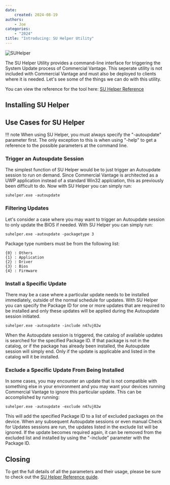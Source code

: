 ```yaml
---
date:
    created: 2024-08-19
authors:
    - Joe
categories:
    - "2024"
title: "Introducing: SU Helper Utility"
---
```


![SUHelper](https://cdrt.github.io/mk_blog/img/2024/intro_suhelper/app_logo.png)

The SU Helper Utility provides a command-line interface for triggering the System Update process of Commercial Vantage. This seperate utility is not included with Commercial Vantage and must also be deployed to clients where it is needed. Let's see some of the things we can do with this utility.
<!-- more -->
You can view the reference for the tool here: [SU Helper Reference](https://docs.lenovocdrt.com/guides/cv/suhelper/)

## Installing SU Helper

## Use Cases for SU Helper

!!! note
    When using SU Helper, you must always specify the "-autoupdate" parameter first. The only exception to this is when using "-help" to get a reference to the possible parameters at the command line.

### Trigger an Autoupdate Session

The simplest function of SU Helper would be to just trigger an Autoupdate session to run on demand. Since Commercial Vantage is architected as a UWP application instead of a standard Win32 applciation, this as previously been difficult to do. Now with SU Helper you can simply run:

```suhelper.exe -autoupdate```

### Filtering Updates

Let's consider a case where you may want to trigger an Autoupdate session to only update the BIOS if needed. With SU Helper you can simply run:

```suhelper.exe -autoupdate -packagetype 3```

Package type numbers must be from the following list:

    {0} : Others
    {1} : Application
    {2} : Driver
    {3} : Bios
    {4} : Firmware

### Install a Specific Update

There may be a case where a particular update needs to be installed immediately, outside of the normal schedule for updates. With SU Helper you can specify the Package ID for one or more updates that are required to be installed and only these updates will be applied during the Autoupdate session initiated.

```suhelper.exe -autoupdate -include n47uj02w```

When the Autoupdate session is triggered, the catalog of available updates is searched for the specified Package ID. If that package is not in the catalog, or if the package has already been installed, the Autoupdate session will simply end. Only if the update is applicable and listed in the catalog will it be installed.

### Exclude a Specific Update From Being Installed

In some cases, you may encounter an update that is not compatible with something else in your environment and you may want your devices running Commercial Vantage to ignore this particular update. This can be accomplished by running:

```suhelper.exe -autoupdate -exclude n47uj02w```

This will add the specified Package ID to a list of excluded packages on the device. When any subsequent Autoupdate sessions or even manual Check for Updates sessions are run, the updates listed in the exclude list will be ignored. If the update becomes required again, it can be removed from the excluded list and installed by using the "-include" parameter with the Package ID.

## Closing

To get the full details of all the parameters and their usage, please be sure to check out the [SU Helper Reference guide](https://docs.lenovocdrt.com/guides/cv/suhelper/).
